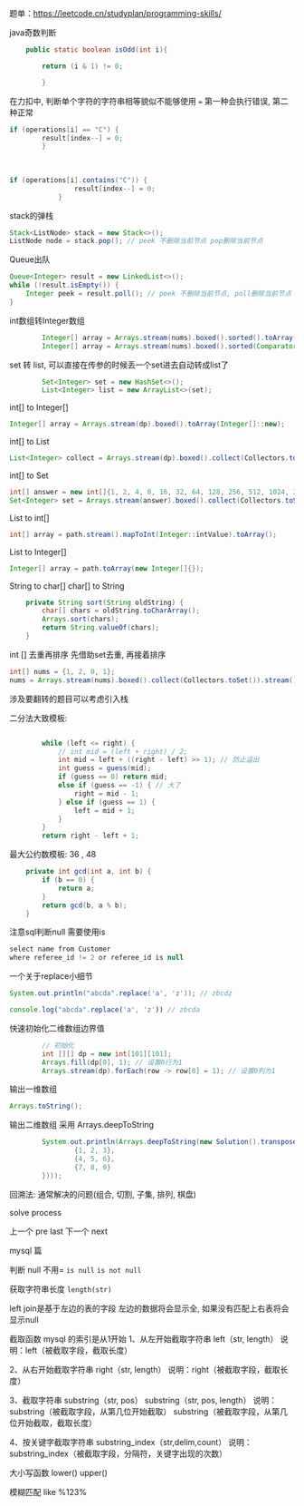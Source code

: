 
题单：https://leetcode.cn/studyplan/programming-skills/

java奇数判断
```java
    public static boolean isOdd(int i){

        return (i & 1) != 0;

        }
```

在力扣中, 判断单个字符的字符串相等貌似不能够使用 `=`
第一种会执行错误, 第二种正常
```java
if (operations[i] == "C") {
        result[index--] = 0;
        }
        
        
        
if (operations[i].contains("C")) {
                result[index--] = 0;
            }
```

stack的弹栈
```java
Stack<ListNode> stack = new Stack<>();
ListNode node = stack.pop(); // peek 不删除当前节点 pop删除当前节点
```

Queue出队
```java
Queue<Integer> result = new LinkedList<>();
while (!result.isEmpty()) {
    Integer peek = result.poll(); // peek 不删除当前节点, poll删除当前节点
}
```


int数组转Integer数组
```java
        Integer[] array = Arrays.stream(nums).boxed().sorted().toArray(Integer[]::new);
        Integer[] array = Arrays.stream(nums).boxed().sorted(Comparator.reverseOrder()).toArray(Integer[]::new);
```

set 转 list, 可以直接在传参的时候丢一个set进去自动转成list了
```java
        Set<Integer> set = new HashSet<>();
        List<Integer> list = new ArrayList<>(set);
```


int[] to Integer[]
```java
Integer[] array = Arrays.stream(dp).boxed().toArray(Integer[]::new);
```

int[] to List<Integer>
```java
List<Integer> collect = Arrays.stream(dp).boxed().collect(Collectors.toList());
```

int[] to Set<Integer>
```java
int[] answer = new int[]{1, 2, 4, 8, 16, 32, 64, 128, 256, 512, 1024, 2048, 4096, 8192, 16384, 32768, 65536, 131072, 262144, 524288, 1048576, 2097152, 4194304, 8388608, 16777216, 33554432, 67108864, 134217728, 268435456, 536870912, 1073741824};
Set<Integer> set = Arrays.stream(answer).boxed().collect(Collectors.toSet());
```

List to int[]
```java
int[] array = path.stream().mapToInt(Integer::intValue).toArray();
```

List to Integer[]
```java
Integer[] array = path.toArray(new Integer[]{});
```

String to char[]
char[] to String
```java
    private String sort(String oldString) {
        char[] chars = oldString.toCharArray();
        Arrays.sort(chars);
        return String.valueOf(chars);
    }

```

int [] 去重再排序
先借助set去重, 再接着排序
```java
int[] nums = {1, 2, 0, 1};
nums = Arrays.stream(nums).boxed().collect(Collectors.toSet()).stream().sorted().mapToInt(Integer::intValue).toArray();
```


涉及要翻转的题目可以考虑引入栈

二分法大致模板: 
```java

        while (left <= right) {
            // int mid = (left + right) / 2;
            int mid = left + ((right - left) >> 1); // 防止溢出
            int guess = guess(mid);
            if (guess == 0) return mid;
            else if (guess == -1) { // 大了
                right = mid - 1;
            } else if (guess == 1) {
                left = mid + 1;
            }
        }
        return right - left + 1;
```

最大公约数模板: 36 , 48
```java
    private int gcd(int a, int b) {
        if (b == 0) {
            return a;
        }
        return gcd(b, a % b);
    }
```


注意sql判断null 需要使用is
```java
select name from Customer
where referee_id != 2 or referee_id is null
```

一个关于replace小细节
```java
System.out.println("abcda".replace('a', 'z')); // zbcdz
```

```javascript
console.log("abcda".replace('a', 'z')) // zbcda
```

快速初始化二维数组边界值
```java
        // 初始化
        int [][] dp = new int[101][101];
        Arrays.fill(dp[0], 1); // 设置0行为1
        Arrays.stream(dp).forEach(row -> row[0] = 1); // 设置0列为1

```

输出一维数组
```java
Arrays.toString();
```

输出二维数组
采用 Arrays.deepToString
```java
        System.out.println(Arrays.deepToString(new Solution().transpose(new int[][]{
                {1, 2, 3},
                {4, 5, 6},
                {7, 8, 9}
        })));
```


回溯法: 通常解决的问题(组合, 切割, 子集, 排列, 棋盘)

solve process

上一个 pre last
下一个 next 


mysql 篇

判断 null 不用=
`is null`
`is not null`

获取字符串长度
`length(str)`

left join是基于左边的表的字段
左边的数据将会显示全, 如果没有匹配上右表将会显示null

截取函数
mysql 的索引是从1开始
1、从左开始截取字符串
left（str, length）
说明：left（被截取字段，截取长度） 

2、从右开始截取字符串
right（str, length）
说明：right（被截取字段，截取长度） 

3、截取字符串
substring（str, pos）
substring（str, pos, length）
说明：substring（被截取字段，从第几位开始截取）
substring（被截取字段，从第几位开始截取，截取长度） 

4、按关键字截取字符串
substring_index（str,delim,count）
说明：substring_index（被截取字段，分隔符，关键字出现的次数） 

大小写函数
lower() upper()

模糊匹配 
like %123%

